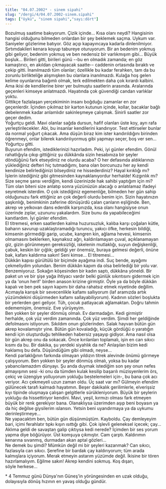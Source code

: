 ```yaml
---
title: "04.07.2002* - sinem sipahi"
slug: "/dergi/4/04.07.2002-sinem.sipahi"
tags: ["öykü", "sinem sipahi","sayı:dört"]
---
```

Bozulmuş saatime bakıyorum. Çizik içinde... Kısa olanı neydi? Hangisinin
hangisi olduğunu bilmeden onlardan bir şey beklemek saçma. Uykum var.
Saniyeler gözlerime batıyor. Göz açıp kapayıncaya kadarla dinlenilmiyor.
Sırtımdakileri kenara koyup tabureye oturuyorum. Bir an bedenim yokmuş
gibi geliyor, bedenim yokmuş ve ben nedensiz bir varlıkmışım gibi...
Büyük boşluk... Birileri gitti, birileri günü --bu en olmadık zamanda;
en göz kamaştırıcı, en akıldan çıkmayacak saatte-- caddenin ortasında
bıraktı ve çekip gitti. İnanılmazdı tüm olanlar; özellikle bu kadar
ferahken, tam da bu zorunlu birlikteliğe alışmışken bu olanlara
inanılmazdı. Kulağa hoş gelen kelime oyunlarına bağımlı olmak, terk
edilmekten daha çok kırardı kalbini. Ama ikisi de kendilerine birer yer
bulmuştu saatlerin arasında. Aralarında geçenleri kimseye anlatmazdı.
Hayatında çok güvendiği candan varlıklar yoktu.\
Gittikçe fazlalaşan yerçekiminin insanı boğduğu zamanlar en zor
geçenlerdir. İçinden çıkılmaz bir karton kutunun içinde, kollar,
bacaklar bağlı debelenmek kadar anlamlıdır sakinleşmeye çalışmak.
Sinirli saatler zor geçer dedim.\
Yoğurtçu geldi. Mavi olanlar sağda dursun, hafif olanları üste koy, ayrı
rafa yerleştirilecekler. Abi, bu insanlar kendilerini kandırıyor. Test
ettirseler bunlar da normal yoğurt çıkacak. Ama düşün biraz kim ister
kandırıldığını birinden öğrenmeyi, onlar bilerek kandırılıyormuş gibi
yapmayı seçer, boş ver sen... Yoğurtçu gitti.\
Buyurun efendim, istediklerinizi hazırladım. Peki, iyi günler efendim.
Gönül rahatlığıyla çıkıp gittiğiniz şu dükkânda sizin hesabınıza bir
şeyler döndüğünü fark etseydiniz ne olurdu acaba? O her defasında
aldıklarınızı yüklediğiniz defteri hiç tutmadığımı, bana olan borcunuzu
her ay kendi kendinize belirlediğinizi bilseydiniz ne hissederdiniz?
Hayal kırıklığı mı? İşlerin istediğiniz gibi gitmesinden
kaynaklanıyordur herhalde! Kızgınlık mı? Size seçme şansı verdiğim,
kendi üzerinizde hak sahibi yaptığım için mi? Tüm olan biteni size
anlatıp sonra yüzünüzün alacağı o anlatılamaz ifadeyi seyretmek
isterdim. O çok istediğiniz egemenliğe, bilmeden her gün sahip
olduğunuzu fark ettiğiniz an çok değerli olurdu benim için. Sizin
hayatınızın şaşkınlığı, benimkinin zaferine dönüşürdü çalan çanların
eşliğinde. Ben, akrep ve yelkovan dans ederdik karşınızda, kısa olanı
hangisiyse onun üzerinde zıplar, uzununu yakalardım. Size bunu da
yapabileceğimi kanıtlardım. İyi günler efendim.\
El titremesi, erken saatlerden kalma huzursuzluk, kalıba karşı çoğalan
kütle, baharın savurup uzaklaştıramadığı turuncu, yakıcı öfke, herkesin
bildiği, kimsenin görmediği garip, ucube, kangren kin, ağlama hevesi,
kimsenin olmamasını beklerken, kaynaksız ağrı, kaldırılamayan çuval,
açıklanamayan giz, gizin görünmeyen gereksizliği, iskelenin mutlaklığı,
suyun değişkenliği, çabuk, keskin bir çığlık; geldiği yer önemsiz,
buraya gelmesi değerli, önüne bak, kafanı kaldırma sakın! Seni kimse...
El titremesi...\
Dükkân kapısı gürültülü bir biçimde ayağıma indi. Suç bende, ayağımı
çekmeliydim yolundan. Benim dükkân kapım da olsa belirlediği bir yolu
var. Benzemiyoruz. Sokağın köşesinden bir kadın saptı, dükkâna yöneldi.
Bir paket un ve bir şişe yağa ihtiyacı vardır belki günlük sıkıntısını
gidermek için ya da 'onun herif' birden anason krizine girmiştir. Öyle
ya da böyle dükkân kapalı ve ben pek sayın kapımı bir daha rahatsız
etmek niyetinde değilim. Acımayla karışık bir sevecenlikle kafamı
sallıyorum (laf aramızda artık yüzümdekini düşürmeden kafamı
sallayabiliyorum). Kadının sözleri boşlukta bir yerlerden geri geliyor.
Tüh, çocuk patlayacak ağlamaktan. Doğru tahmin edememişim, önemsiz. Eve
yürüyeyim.\
Ben yokken bir şeyler dönmüş olmalı. Ev darmadağın. Kedi girmiştir
herhalde, çok yüz verdim zamanında. Çok yüz verdim. Şimdi her geldiğinde
defolmasını istiyorum. Sıkıldım onun gözlerinden. Salak hayvan bütün gün
akrep kovalamıştır yine. Bütün gün kovaladığı, küçük gördüğü o yaratığın
kendi için oluşturduğu tehlikeden habersiz yaşayıp gidiyor. Ama nasıl
olsa bir gün akrep onu da sokacak. Önce kırılanları toplamalı, işin en
can sıkıcı kısmı da bu. Bir dakika, şu yerdeki siyahlık da ne? Anlaşılan
bizim kedi haklamış bu defa. Düşündüğüm gibi olmadı, neyse...\
Kendi parlaklığının farkında olmayan yıldızın titrek alevinde önümü
görmeye çalışıyorum. Ben yokken bir şeyler dönmüş olmalı, yoksa bu kadar
yabancılamazdım dünyayı. Şu anda duymak istediğim son şey onun nefes
almayışının sesi -ki onu da tümden kulak kesilip başarılı müzisyenlerim
örs, çekiç ve üzengiye yolluyorum yokluğu bestelemeleri için-, bu bana
çok acı veriyor. Acı çekmeyeli uzun zaman oldu. Üç saat var mı? Gülmeyin
efendim gülünecek tarafı kalmadı hayatımın. Beşer dakikalık
gerilimlerle, elverişsiz kıyı tipinde oluşmaya çalışan gelgitlerle
sürükleniyorum. Büyük bir şeylerin yokluğu da hissettiriyor kendini.
Mavi, yeşil, kırmızı olması fark etmeyen büyük bir renk gerekiyor bana.
Olanaklıysa üzerimden aşıp beni boyasın ya da hiç değilse giysilerim
ıslansın. Yetsin beni uyandırmaya ya da uykumu derinleştirmeye...\
Ne yapacaktım ben, bütün gün düşünmüştüm. Kayboldu. Çay demleyeyim bari,
içimi ferahlatır tıpkı kışın ısıttığı gibi. Çok işlevli geleneksel
içecek; çay... Aklıma geldi de savaştan galip çıktıysa kedi nerede?
İçimden bir ses yorum yapma diye böğürüyor. Üst komşuya çıkmıştır. Cam
çarptı. Kaldırımın kenarına sıvanmış, durmadan akan aptal gözleri...\
Ne demek bu şimdi? Mümkün değil mi bir şeyleri kazanmak? Can sıkıcı,
fazlasıyla can sıkıcı. Şerefine bir bardak çay kaldırıyorum; tüm arada
kalmışlara içiyorum. Merak etmeyin astarım yüzümde değil. İkisine bir
tören hazırlamalıyım. Eğilme sakın! Akrep kendini sokmuş. Koş dışarı,
söyle herkese...

\* 4 Temmuz günü Dünya'nın Güneş'in yörüngesinden en uzak olduğu,
dolayısıyla dönüş hızının en yavaş olduğu gündür.
